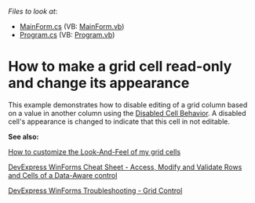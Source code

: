 <!-- default file list -->
*Files to look at*:

* [MainForm.cs](./CS/MainForm.cs) (VB: [MainForm.vb](./VB/MainForm.vb))
* [Program.cs](./CS/Program.cs) (VB: [Program.vb](./VB/Program.vb))
<!-- default file list end -->
# How to make a grid cell read-only and change its appearance


This example demonstrates how to disable editing of a grid column based on a value in another column using the [Disabled Cell Behavior](https://docs.devexpress.com/WindowsForms/401146/common-features/behaviors/disabled-cell-behavior). A disabled cell's appearance is changed to indicate that this cell in not editable.</p>

<b>See also:</b>

[How to customize the Look-And-Feel of my grid cells](https://www.devexpress.com/Support/Center/p/A255)

[DevExpress WinForms Cheat Sheet - Access, Modify and Validate Rows and Cells of a Data-Aware control](https://go.devexpress.com/CheatSheets_WinForms_Examples_T904183.aspx)

[DevExpress WinForms Troubleshooting - Grid Control](https://go.devexpress.com/CheatSheets_WinForms_Examples_T934742.aspx)

<br/>
